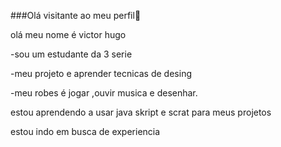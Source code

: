 ###Olá visitante ao meu perfil🦊 


olá meu nome é victor hugo 

-sou um estudante da 3 serie 

-meu projeto e aprender tecnicas de desing

-meu robes é jogar ,ouvir musica e desenhar.

estou aprendendo a usar java skript e scrat para meus projetos

estou indo em busca de experiencia

